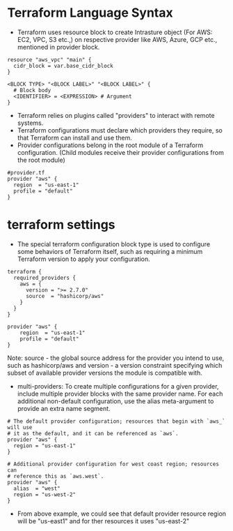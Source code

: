 # Terraform Language Syntax

- Terraform uses resource block to create Intrasture object (For AWS: EC2, VPC, S3 etc.,) on respective provider like AWS, Azure, GCP etc., mentioned in provider block.
```
resource "aws_vpc" "main" {
  cidr_block = var.base_cidr_block
}

<BLOCK TYPE> "<BLOCK LABEL>" "<BLOCK LABEL>" {
  # Block body
  <IDENTIFIER> = <EXPRESSION> # Argument
}
```
- Terraform relies on plugins called "providers" to interact with remote systems.
- Terraform configurations must declare which providers they require, so that Terraform can install and use them.
- Provider configurations belong in the root module of a Terraform configuration. (Child modules receive their provider configurations from the root module)
```
#provider.tf
provider "aws" {
  region  = "us-east-1"
  profile = "default"
}
```

# terraform settings
- The special terraform configuration block type is used to configure some behaviors of Terraform itself, such as requiring a minimum Terraform version to apply your configuration.
```
terraform {
  required_providers {
    aws = {
      version = ">= 2.7.0"
      source  = "hashicorp/aws"
    }
  }
}

provider "aws" {
    region  = "us-east-1"
    profile = "default"
}
```
Note:
source  - the global source address for the provider you intend to use, such as hashicorp/aws
and version - a version constraint specifying which subset of available provider versions the module is compatible with.

- multi-providers: To create multiple configurations for a given provider, include multiple provider blocks with the same provider name. For each additional non-default configuration, use the alias meta-argument to provide an extra name segment.
```
# The default provider configuration; resources that begin with `aws_` will use
# it as the default, and it can be referenced as `aws`.
provider "aws" {
  region = "us-east-1"
}

# Additional provider configuration for west coast region; resources can
# reference this as `aws.west`.
provider "aws" {
  alias  = "west"
  region = "us-west-2"
}
```
- From above example, we could see that default provider resource region will be "us-east1" and for ther resources it uses "us-east-2"
